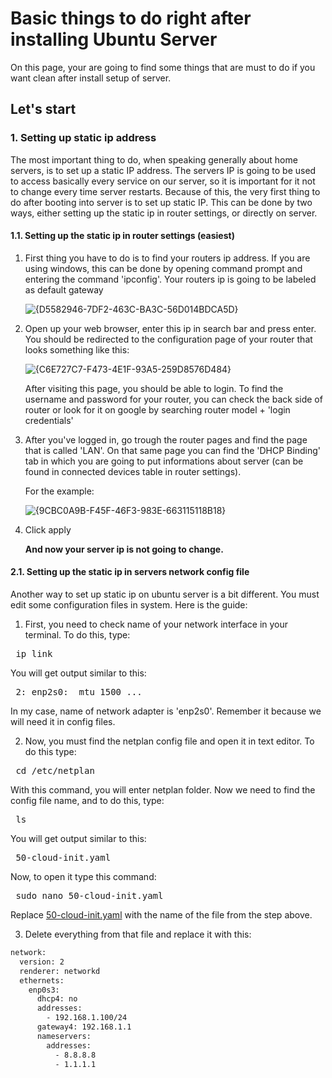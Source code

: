 # Basic things to do right after installing Ubuntu Server
On this page, your are going to find some things that are must to do if you want clean after install setup of server.
## Let's start

### 1. Setting up static ip address
The most important thing to do, when speaking generally about home servers, is to set up a static IP address. The servers IP is going to be used to access basically every service on our server,
so it is important for it not to change every time server restarts. Because of this, the very first thing to do after booting into server is to set up static IP. This can be done by two ways, either
setting up the static ip in router settings, or directly on server.

#### 1.1. Setting up the static ip in router settings (easiest)
1. First thing you have to do is to find your routers ip address. If you are using windows, this can be done by opening command prompt and entering the command 'ipconfig'.
   Your routers ip is going to be labeled as default gateway

   ![{D5582946-7DF2-463C-BA3C-56D014BDCA5D}](https://github.com/user-attachments/assets/d047460e-a7b6-4a38-8217-c4b40ed629ed)

2. Open up your web browser, enter this ip in search bar and press enter. You should be redirected to the configuration page of your router that looks something like this:

   ![{C6E727C7-F473-4E1F-93A5-259D8576D484}](https://github.com/user-attachments/assets/b6d58b91-0261-4135-b3bc-5a70e16a5039)

   After visiting this page, you should be able to login. To find the username and password for your router, you can check the back side of router or look for it on google by searching
   router model + 'login credentials'

3. After you've logged in, go trough the router pages and find the page that is called 'LAN'. On that same page you can find the 'DHCP Binding' tab in which you are going to put
   informations about server (can be found in connected devices table in router settings).

   For the example:

    ![{9CBC0A9B-F45F-46F3-983E-663115118B18}](https://github.com/user-attachments/assets/2cb7a3ac-7725-45a0-adc2-3b60106483ad)

4. Click apply

   **And now your server ip is not going to change.**





#### 2.1. Setting up the static ip in servers network config file
Another way to set up static ip on ubuntu server is a bit different. You must edit some configuration files in system.
Here is the guide:

1. First, you need to check name of your network interface in your terminal. To do this, type: 

<pre> ip link </pre>

   You will get output similar to this:

<pre> 2: enp2s0: <BROADCAST,MULTICAST,UP,LOWER_UP> mtu 1500 ... </pre>

   In my case, name of network adapter is 'enp2s0'. Remember it because we will need it in config files.


2. Now, you must find the netplan config file and open it in text editor.
   To do this type:

<pre> cd /etc/netplan </pre>

   With this command, you will enter netplan folder. Now we need to find the config file name, and to do this, type:

<pre> ls </pre>

You will get output similar to this:

<pre> 50-cloud-init.yaml </pre>

Now, to open it type this command:

<pre> sudo nano 50-cloud-init.yaml </pre>

Replace <ins>50-cloud-init.yaml</ins> with the name of the file from the step above.

3. Delete everything from that file and replace it with this:

```bash
network:
  version: 2
  renderer: networkd
  ethernets:
    enp0s3:
      dhcp4: no
      addresses:
        - 192.168.1.100/24
      gateway4: 192.168.1.1
      nameservers:
        addresses:
          - 8.8.8.8
          - 1.1.1.1

```






